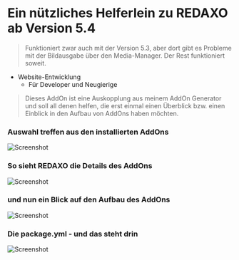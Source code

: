 # Ein nützliches Helferlein zu REDAXO ab Version 5.4

> Funktioniert zwar auch mit der Version 5.3, aber dort gibt es Probleme mit der Bildausgabe über den Media-Manager. Der Rest funktioniert soweit.

- Website-Entwicklung
    - Für Developer und Neugierige

> Dieses AddOn ist eine Auskopplung aus meinem AddOn Generator und soll all denen helfen, die erst einmal einen Überblick bzw. einen Einblick in den Aufbau von AddOns haben möchten.

### Auswahl treffen aus den installierten AddOns
![Screenshot](https://raw.githubusercontent.com/gupi/addon_viewer/master/assets/Bildschirmfoto3.png)


### So sieht REDAXO die Details des AddOns
![Screenshot](https://raw.githubusercontent.com/gupi/addon_viewer/master/assets/Bildschirmfoto2.png)


### und nun ein Blick auf den Aufbau des AddOns
![Screenshot](https://raw.githubusercontent.com/gupi/addon_viewer/master/assets/Bildschirmfoto1.png)


### Die package.yml - und das steht drin
![Screenshot](https://raw.githubusercontent.com/gupi/addon_viewer/master/assets/Bildschirmfoto4.png)
